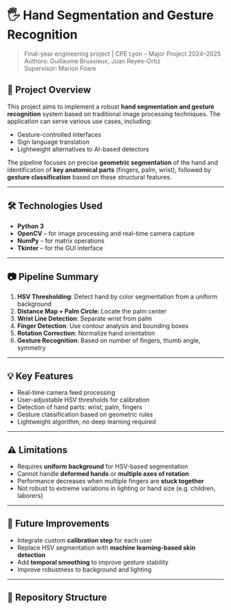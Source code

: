 # 🖐️ Hand Segmentation and Gesture Recognition

> Final-year engineering project | CPE Lyon – Major Project 2024–2025  
> Authors: Guillaume Brussieux, Juan Reyes-Ortiz  
> Supervisor: Marion Foare

## 📌 Project Overview

This project aims to implement a robust **hand segmentation and gesture recognition** system based on traditional image processing techniques. The application can serve various use cases, including:

- Gesture-controlled interfaces  
- Sign language translation  
- Lightweight alternatives to AI-based detectors

The pipeline focuses on precise **geometric segmentation** of the hand and identification of **key anatomical parts** (fingers, palm, wrist), followed by **gesture classification** based on these structural features.

---

## 🛠️ Technologies Used

- **Python 3**
- **OpenCV** – for image processing and real-time camera capture  
- **NumPy** – for matrix operations  
- **Tkinter** – for the GUI interface

---

## 📷 Pipeline Summary

1. **HSV Thresholding**: Detect hand by color segmentation from a uniform background  
2. **Distance Map + Palm Circle**: Locate the palm center  
3. **Wrist Line Detection**: Separate wrist from palm  
4. **Finger Detection**: Use contour analysis and bounding boxes  
5. **Rotation Correction**: Normalize hand orientation  
6. **Gesture Recognition**: Based on number of fingers, thumb angle, symmetry

---

## 💡 Key Features

- Real-time camera feed processing  
- User-adjustable HSV thresholds for calibration  
- Detection of hand parts: wrist, palm, fingers  
- Gesture classification based on geometric rules  
- Lightweight algorithm, no deep learning required

---

## ⚠️ Limitations

- Requires **uniform background** for HSV-based segmentation  
- Cannot handle **deformed hands** or **multiple axes of rotation**  
- Performance decreases when multiple fingers are **stuck together**  
- Not robust to extreme variations in lighting or hand size (e.g. children, laborers)

---

## 🚀 Future Improvements

- Integrate custom **calibration step** for each user  
- Replace HSV segmentation with **machine learning-based skin detection**  
- Add **temporal smoothing** to improve gesture stability  
- Improve robustness to background and lighting

---

## 📂 Repository Structure

